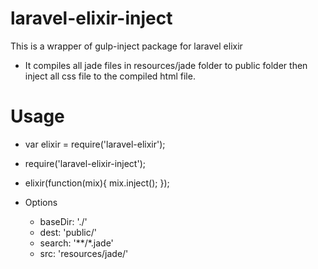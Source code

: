 # laravel-elixir-inject

This is a wrapper of gulp-inject package for laravel elixir
- It compiles all jade files in resources/jade folder to public folder then inject all css file to the compiled html file.

# Usage

- var elixir = require('laravel-elixir');
- require('laravel-elixir-inject');

- elixir(function(mix){
      mix.inject();
  });

- Options
    - baseDir: './'
    - dest: 'public/'
    - search: '**/*.jade'
    - src: 'resources/jade/'
